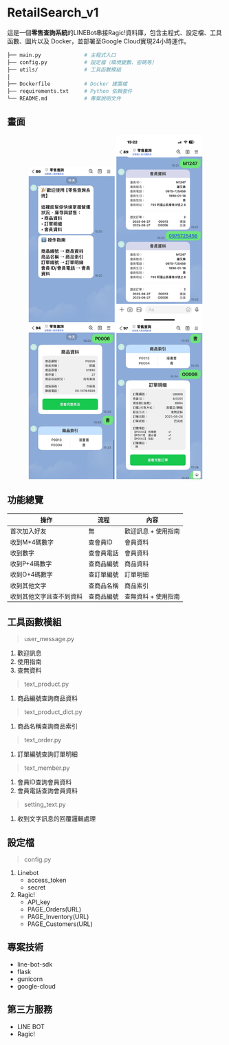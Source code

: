 # RetailSearch_v1
這是一個**零售查詢系統**的LINEBot串接Ragic!資料庫，包含主程式、設定檔、工具函數、圖片以及 Docker，並部署至Google Cloud實現24小時運作。

```bash
├── main.py              # 主程式入口
├── config.py            # 設定檔（環境變數、密碼等）
├── utils/               # 工具函數模組
│ 
├── Dockerfile           # Docker 建置檔
├── requirements.txt     # Python 依賴套件
└── README.md            # 專案說明文件
```

## 畫面
<p align="center">
  <img src="Demo01.jpg" alt="專案封面圖" width="200">
  <img src="Demo02.jpg" alt="專案封面圖" width="200">
  <img src="Demo03.jpg" alt="專案封面圖" width="200">
  <img src="Demo04.jpg" alt="專案封面圖" width="200">
</p>

## 功能總覽

|操作|流程|內容| 
|------------|----------|--------|
|首次加入好友|無|歡迎訊息 + 使用指南|  
|收到M+4碼數字|查會員ID|會員資料|  
|收到數字|查會員電話|會員資料| 
|收到P+4碼數字|查商品編號|商品資料| 
|收到O+4碼數字|查訂單編號|訂單明細| 
|收到其他文字|查商品名稱|商品索引| 
|收到其他文字且查不到資料|查商品編號|查無資料 + 使用指南| 

## 工具函數模組
> user_message.py

1. 歡迎訊息
2. 使用指南
3. 查無資料
> text_product.py

1. 商品編號查詢商品資料
> text_product_dict.py

1. 商品名稱查詢商品索引
> text_order.py

1. 訂單編號查詢訂單明細
> text_member.py

1. 會員ID查詢會員資料
2. 會員電話查詢會員資料
> setting_text.py

1. 收到文字訊息的回覆邏輯處理

## 設定檔
> config.py
1. Linebot
   - access_token
   - secret
3. Ragic!
   - API_key
   - PAGE_Orders(URL)
   - PAGE_Inventory(URL)
   - PAGE_Customers(URL)


## 專案技術
- line-bot-sdk
- flask
- gunicorn
- google-cloud

## 第三方服務
- LINE BOT
- Ragic!
